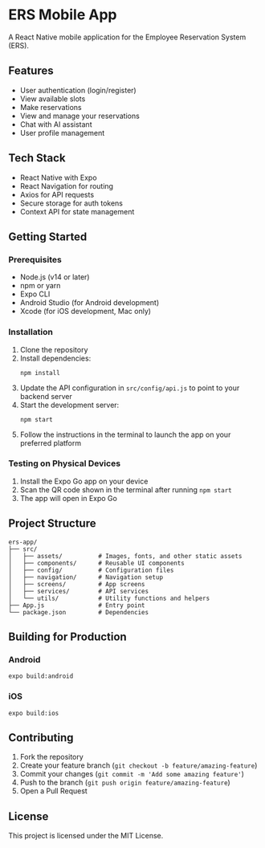 # ERS Mobile App

A React Native mobile application for the Employee Reservation System (ERS).

## Features

- User authentication (login/register)
- View available slots
- Make reservations
- View and manage your reservations
- Chat with AI assistant
- User profile management

## Tech Stack

- React Native with Expo
- React Navigation for routing
- Axios for API requests
- Secure storage for auth tokens
- Context API for state management

## Getting Started

### Prerequisites

- Node.js (v14 or later)
- npm or yarn
- Expo CLI
- Android Studio (for Android development)
- Xcode (for iOS development, Mac only)

### Installation

1. Clone the repository
2. Install dependencies:
   ```
   npm install
   ```
3. Update the API configuration in `src/config/api.js` to point to your backend server
4. Start the development server:
   ```
   npm start
   ```
5. Follow the instructions in the terminal to launch the app on your preferred platform

### Testing on Physical Devices

1. Install the Expo Go app on your device
2. Scan the QR code shown in the terminal after running `npm start`
3. The app will open in Expo Go

## Project Structure

```
ers-app/
├── src/
│   ├── assets/          # Images, fonts, and other static assets
│   ├── components/      # Reusable UI components
│   ├── config/          # Configuration files
│   ├── navigation/      # Navigation setup
│   ├── screens/         # App screens
│   ├── services/        # API services
│   └── utils/           # Utility functions and helpers
├── App.js               # Entry point
└── package.json         # Dependencies
```

## Building for Production

### Android

```
expo build:android
```

### iOS

```
expo build:ios
```

## Contributing

1. Fork the repository
2. Create your feature branch (`git checkout -b feature/amazing-feature`)
3. Commit your changes (`git commit -m 'Add some amazing feature'`)
4. Push to the branch (`git push origin feature/amazing-feature`)
5. Open a Pull Request

## License

This project is licensed under the MIT License. 